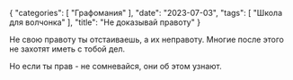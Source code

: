 {
   "categories": [
      "Графомания"
   ],
   "date": "2023-07-03",
   "tags": [
      "Школа для волчонка"
   ],
   "title": "Не доказывай правоту"
}

Не свою правоту ты отстаиваешь, а их неправоту. Многие после этого не захотят иметь с тобой дел.

Но если ты прав - не сомневайся, они об этом узнают.

